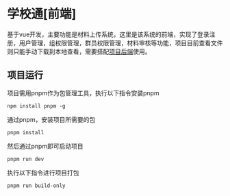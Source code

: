 # 学校通[前端]

基于vue开发，主要功能是材料上传系统，这里是该系统的前端，实现了登录注册，用户管理，组权限管理，群员权限管理，材料审核等功能，项目目前查看文件则只能手动下载到本地查看，需要搭配[项目后端](https://github.com/Sav1ouR520/school-system-nest)使用。


## 项目运行

项目需用pnpm作为包管理工具，执行以下指令安装pnpm

```shell
npm install pnpm -g
```

通过pnpm，安装项目所需要的包

```shell
pnpm install
```

然后通过pnpm即可启动项目

```shell
pnpm run dev
```

执行以下指令进行项目打包

```shell
pnpm run build-only
```
